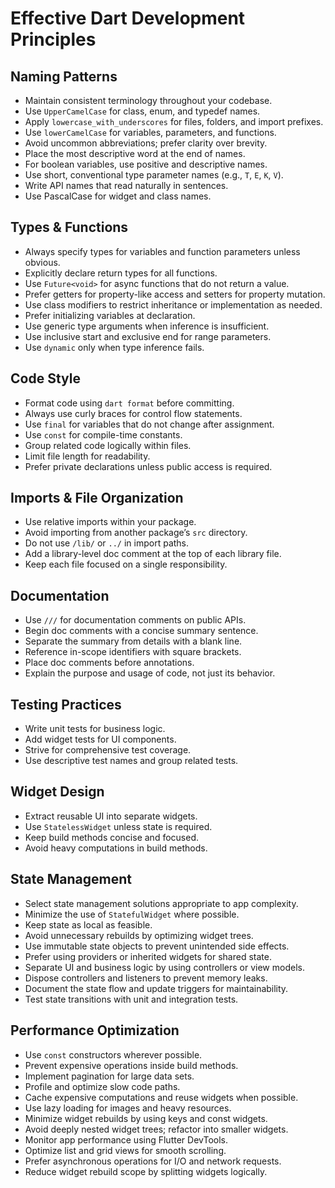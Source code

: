 # Effective Dart Development Principles

## Naming Patterns
- Maintain consistent terminology throughout your codebase.
- Use `UpperCamelCase` for class, enum, and typedef names.
- Apply `lowercase_with_underscores` for files, folders, and import prefixes.
- Use `lowerCamelCase` for variables, parameters, and functions.
- Avoid uncommon abbreviations; prefer clarity over brevity.
- Place the most descriptive word at the end of names.
- For boolean variables, use positive and descriptive names.
- Use short, conventional type parameter names (e.g., `T`, `E`, `K`, `V`).
- Write API names that read naturally in sentences.
- Use PascalCase for widget and class names.

## Types & Functions
- Always specify types for variables and function parameters unless obvious.
- Explicitly declare return types for all functions.
- Use `Future<void>` for async functions that do not return a value.
- Prefer getters for property-like access and setters for property mutation.
- Use class modifiers to restrict inheritance or implementation as needed.
- Prefer initializing variables at declaration.
- Use generic type arguments when inference is insufficient.
- Use inclusive start and exclusive end for range parameters.
- Use `dynamic` only when type inference fails.

## Code Style
- Format code using `dart format` before committing.
- Always use curly braces for control flow statements.
- Use `final` for variables that do not change after assignment.
- Use `const` for compile-time constants.
- Group related code logically within files.
- Limit file length for readability.
- Prefer private declarations unless public access is required.

## Imports & File Organization
- Use relative imports within your package.
- Avoid importing from another package’s `src` directory.
- Do not use `/lib/` or `../` in import paths.
- Add a library-level doc comment at the top of each library file.
- Keep each file focused on a single responsibility.

## Documentation
- Use `///` for documentation comments on public APIs.
- Begin doc comments with a concise summary sentence.
- Separate the summary from details with a blank line.
- Reference in-scope identifiers with square brackets.
- Place doc comments before annotations.
- Explain the purpose and usage of code, not just its behavior.

## Testing Practices
- Write unit tests for business logic.
- Add widget tests for UI components.
- Strive for comprehensive test coverage.
- Use descriptive test names and group related tests.

## Widget Design
- Extract reusable UI into separate widgets.
- Use `StatelessWidget` unless state is required.
- Keep build methods concise and focused.
- Avoid heavy computations in build methods.

## State Management
- Select state management solutions appropriate to app complexity.
- Minimize the use of `StatefulWidget` where possible.
- Keep state as local as feasible.
- Avoid unnecessary rebuilds by optimizing widget trees.
- Use immutable state objects to prevent unintended side effects.
- Prefer using providers or inherited widgets for shared state.
- Separate UI and business logic by using controllers or view models.
- Dispose controllers and listeners to prevent memory leaks.
- Document the state flow and update triggers for maintainability.
- Test state transitions with unit and integration tests.

## Performance Optimization
- Use `const` constructors wherever possible.
- Prevent expensive operations inside build methods.
- Implement pagination for large data sets.
- Profile and optimize slow code paths.
- Cache expensive computations and reuse widgets when possible.
- Use lazy loading for images and heavy resources.
- Minimize widget rebuilds by using keys and const widgets.
- Avoid deeply nested widget trees; refactor into smaller widgets.
- Monitor app performance using Flutter DevTools.
- Optimize list and grid views for smooth scrolling.
- Prefer asynchronous operations for I/O and network requests.
- Reduce widget rebuild scope by splitting widgets logically.


